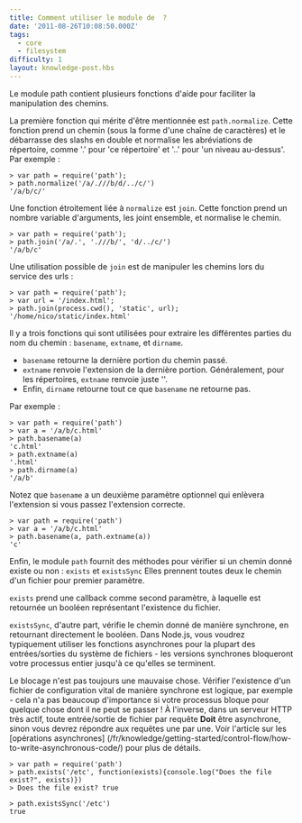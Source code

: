 ```yaml
---
title: Comment utiliser le module de  ?
date: '2011-08-26T10:08:50.000Z'
tags:
  - core
  - filesystem
difficulty: 1
layout: knowledge-post.hbs
---
```


Le module path contient plusieurs fonctions d'aide pour faciliter la manipulation des chemins.

La première fonction qui mérite d'être mentionnée est `path.normalize`. Cette fonction prend un chemin (sous la forme d'une chaîne de caractères) et le débarrasse des slashs en double et normalise les abréviations de répertoire, comme '.' pour 'ce répertoire' et '..' pour 'un niveau au-dessus'. Par exemple :

```
> var path = require('path');
> path.normalize('/a/.///b/d/../c/')
'/a/b/c/'
```

Une fonction étroitement liée à `normalize` est `join`. Cette fonction prend un nombre variable d'arguments, les joint ensemble, et normalise le chemin.

```
> var path = require('path');
> path.join('/a/.', './//b/', 'd/../c/')
'/a/b/c'
```

Une utilisation possible de `join` est de manipuler les chemins lors du service des urls :

```
> var path = require('path');
> var url = '/index.html';
> path.join(process.cwd(), 'static', url);
'/home/nico/static/index.html'
```

Il y a trois fonctions qui sont utilisées pour extraire les différentes parties du nom du chemin : `basename`, `extname`, et `dirname`.

* `basename` retourne la dernière portion du chemin passé.
* `extname` renvoie l'extension de la dernière portion. Généralement, pour les répertoires, `extname` renvoie juste ''.
* Enfin, `dirname` retourne tout ce que `basename` ne retourne pas.

Par exemple :

```
> var path = require('path')
> var a = '/a/b/c.html'
> path.basename(a)
'c.html'
> path.extname(a)
'.html'
> path.dirname(a)
'/a/b'
```

Notez que `basename` a un deuxième paramètre optionnel qui enlèvera l'extension si vous passez l'extension correcte.

```
> var path = require('path')
> var a = '/a/b/c.html'
> path.basename(a, path.extname(a))
'c'
```

Enfin, le module `path` fournit des méthodes pour vérifier si un chemin donné existe ou non : `exists` et `existsSync` Elles prennent toutes deux le chemin d'un fichier pour premier paramètre.

`exists` prend une callback comme second paramètre, à laquelle est retournée un booléen représentant l'existence du fichier.

`existsSync`, d'autre part, vérifie le chemin donné de manière synchrone, en retournant directement le booléen. Dans Node.js, vous voudrez typiquement utiliser les fonctions asynchrones pour la plupart des entrées/sorties du système de fichiers - les versions synchrones bloqueront votre processus entier jusqu'à ce qu'elles se terminent.

Le blocage n'est pas toujours une mauvaise chose. Vérifier l'existence d'un fichier de configuration vital de manière synchrone est logique, par exemple - cela n'a pas beaucoup d'importance si votre processus bloque pour quelque chose dont il ne peut se passer ! À l'inverse, dans un serveur HTTP très actif, toute entrée/sortie de fichier par requête **Doit** être asynchrone, sinon vous devrez répondre aux requêtes une par une. Voir l'article sur les [opérations asynchrones] (/fr/knowledge/getting-started/control-flow/how-to-write-asynchronous-code/) pour plus de détails.

```
> var path = require('path')
> path.exists('/etc', function(exists){console.log("Does the file exist?", exists)})
> Does the file exist? true

> path.existsSync('/etc')
true
```
